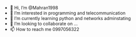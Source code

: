 - 👋 Hi, I’m @Mahran1998
- 👀 I’m interested in programming and telecommunication
- 🌱 I’m currently learning python and networks adminstating
- 💞️ I’m looking to collaborate on ...
- 📫 How to reach me 0997056322

<!---
Mahran1998/Mahran1998 is a ✨ special ✨ repository because its `README.md` (this file) appears on your GitHub profile.
You can click the Preview link to take a look at your changes.
--->
